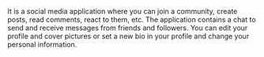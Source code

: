 It is a social media application where you can join a community, create posts, read 
comments, react to them, etc.
The application contains a chat to send and receive messages from friends and 
followers.
You can edit your profile and cover pictures or set a new bio in your profile and change 
your personal information.
